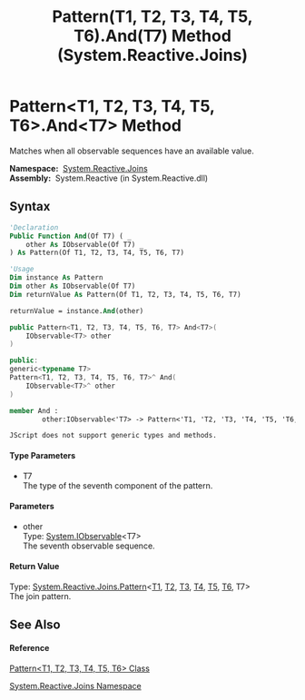 ﻿---
title: Pattern(T1, T2, T3, T4, T5, T6).And(T7) Method  (System.Reactive.Joins)
TOCTitle: And(T7) Method
ms:assetid: M:System.Reactive.Joins.Pattern`6.And``1(System.IObservable{``0})
ms:mtpsurl: https://msdn.microsoft.com/en-us/library/Hh211917(v=VS.103)
ms:contentKeyID: 36069618
ms.date: 06/28/2011
mtps_version: v=VS.103
f1_keywords:
- System.Reactive.Joins.Pattern`6.And``1
dev_langs:
- CSharp
- JScript
- VB
- FSharp
- c++
---

# Pattern\<T1, T2, T3, T4, T5, T6\>.And\<T7\> Method

Matches when all observable sequences have an available value.

**Namespace:**  [System.Reactive.Joins](hh211841\(v=vs.103\).md)  
**Assembly:**  System.Reactive (in System.Reactive.dll)

## Syntax

``` vb
'Declaration
Public Function And(Of T7) ( _
    other As IObservable(Of T7) _
) As Pattern(Of T1, T2, T3, T4, T5, T6, T7)
```

``` vb
'Usage
Dim instance As Pattern
Dim other As IObservable(Of T7)
Dim returnValue As Pattern(Of T1, T2, T3, T4, T5, T6, T7)

returnValue = instance.And(other)
```

``` csharp
public Pattern<T1, T2, T3, T4, T5, T6, T7> And<T7>(
    IObservable<T7> other
)
```

``` c++
public:
generic<typename T7>
Pattern<T1, T2, T3, T4, T5, T6, T7>^ And(
    IObservable<T7>^ other
)
```

``` fsharp
member And : 
        other:IObservable<'T7> -> Pattern<'T1, 'T2, 'T3, 'T4, 'T5, 'T6, 'T7> 
```

``` jscript
JScript does not support generic types and methods.
```

#### Type Parameters

  - T7  
    The type of the seventh component of the pattern.

#### Parameters

  - other  
    Type: [System.IObservable](https://msdn.microsoft.com/en-us/library/Dd990377)\<T7\>  
    The seventh observable sequence.  

#### Return Value

Type: [System.Reactive.Joins.Pattern](hh229680\(v=vs.103\).md)\<[T1](hh229316\(v=vs.103\).md), [T2](hh229316\(v=vs.103\).md), [T3](hh229316\(v=vs.103\).md), [T4](hh229316\(v=vs.103\).md), [T5](hh229316\(v=vs.103\).md), [T6](hh229316\(v=vs.103\).md), T7\>  
The join pattern.  

## See Also

#### Reference

[Pattern\<T1, T2, T3, T4, T5, T6\> Class](hh229316\(v=vs.103\).md)

[System.Reactive.Joins Namespace](hh211841\(v=vs.103\).md)

